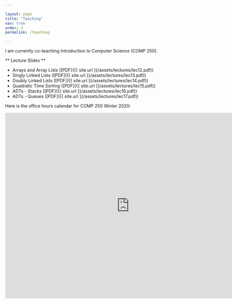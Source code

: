 ```yaml
---

layout: page
title: "Teaching"
nav: true
order: 3
permalink: /teaching

---
```


I am currently co-teaching Introduction to Computer Science (COMP 250).

** Lecture Slides **

* Arrays and Array Lists ([PDF]({{ site.url }}/assets/lectures/lec12.pdf))
* Singly Linked Lists ([PDF]({{ site.url }}/assets/lectures/lec13.pdf))
* Doubly Linked Lists ([PDF]({{ site.url }}/assets/lectures/lec14.pdf))
* Quadratic Time Sorting ([PDF]({{ site.url }}/assets/lectures/lec15.pdf))
* ADTs - Stacks ([PDF]({{ site.url }}/assets/lectures/lec16.pdf))
* ADTs - Queues ([PDF]({{ site.url }}/assets/lectures/lec17.pdf))



Here is the office hours calendar for COMP 250 Winter 2020:

<iframe src="https://calendar.google.com/calendar/embed?src=lrjbtenv4id3ti9t0cld94i5og%40group.calendar.google.com&ctz=America%2FNew_York" style="border: 0" width="800" height="600" frameborder="0" scrolling="no"></iframe>